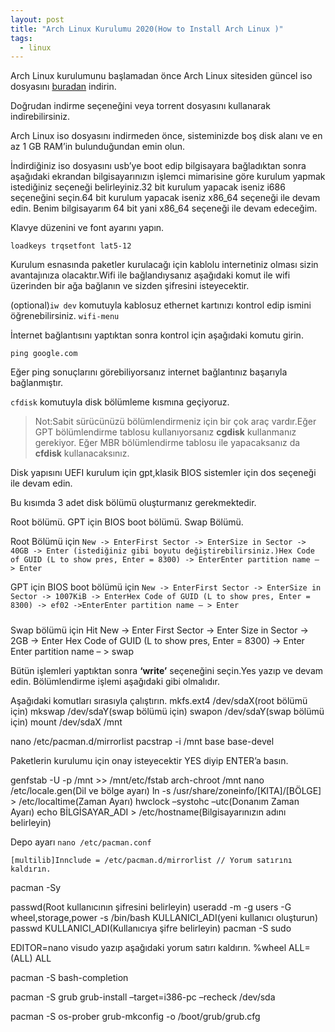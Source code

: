 ```yaml
---
layout: post
title: "Arch Linux Kurulumu 2020(How to Install Arch Linux )"
tags:
  - linux
---
```


Arch Linux kurulumunu başlamadan önce Arch Linux sitesiden güncel iso dosyasını [buradan](https://www.archlinux.org/download/) indirin.

Doğrudan indirme seçeneğini veya torrent dosyasını kullanarak indirebilirsiniz.

Arch Linux iso dosyasını indirmeden önce, sisteminizde boş disk alanı ve en az 1 GB RAM’in bulunduğundan emin olun.

İndirdiğiniz iso dosyasını usb’ye boot edip bilgisayara bağladıktan sonra aşağıdaki ekrandan bilgisayarınızın işlemci mimarisine göre kurulum yapmak istediğiniz seçeneği belirleyiniz.32 bit kurulum yapacak iseniz i686 seçeneğini seçin.64 bit kurulum yapacak iseniz x86_64 seçeneği ile devam edin. Benim bilgisayarım 64 bit yani x86_64 seçeneği ile devam edeceğim.

Klavye düzenini ve font ayarını yapın.

```
loadkeys trqsetfont lat5-12
```

Kurulum esnasında paketler kurulacağı için kablolu internetiniz olması sizin avantajınıza olacaktır.Wifi ile bağlandıysanız aşağıdaki komut ile wifi üzerinden bir ağa bağlanın ve sizden şifresini isteyecektir.

(optional)`iw dev` komutuyla kablosuz ethernet kartınızı kontrol edip ismini öğrenebilirsiniz.
`wifi-menu`

İnternet bağlantısını yaptıktan sonra kontrol için aşağıdaki komutu girin.

```
ping google.com
```

Eğer ping sonuçlarını görebiliyorsanız internet bağlantınız başarıyla bağlanmıştır.

`cfdisk` komutuyla disk bölümleme kısmına geçiyoruz.

> Not:Sabit sürücünüzü bölümlendirmeniz için bir çok araç vardır.Eğer GPT bölümlendirme tablosu kullanıyorsanız **cgdisk** kullanmanız gerekiyor. Eğer MBR bölümlendirme tablosu ile yapacaksanız da **cfdisk** kullanacaksınız.

Disk yapısını UEFI kurulum için gpt,klasik BIOS sistemler için dos seçeneği ile devam edin.

Bu kısımda 3 adet disk bölümü oluşturmanız gerekmektedir.

Root bölümü.
GPT için BIOS boot bölümü.
Swap Bölümü.

Root Bölümü için
`New -> EnterFirst Sector -> EnterSize in Sector -> 40GB -> Enter (istediğiniz gibi boyutu değiştirebilirsiniz.)Hex Code of GUID (L to show pres, Enter = 8300) -> EnterEnter partition name – > Enter`

GPT için BIOS boot bölümü için
`New -> EnterFirst Sector -> EnterSize in Sector -> 1007KiB -> EnterHex Code of GUID (L to show pres, Enter = 8300) -> ef02 ->EnterEnter partition name – > Enter`

##### 

Swap bölümü için
Hit New -> Enter
First Sector -> Enter
Size in Sector -> 2GB -> Enter
Hex Code of GUID (L to show pres, Enter = 8300) -> Enter
Enter partition name – > swap

Bütün işlemleri yaptıktan sonra **‘write’** seçeneğini seçin.Yes yazıp ve devam edin.
Bölümlendirme işlemi aşağıdaki gibi olmalıdır.


Aşağıdaki komutları sırasıyla çalıştırın.
mkfs.ext4 /dev/sdaX(root bölümü için)
mkswap /dev/sdaY(swap bölümü için)
swapon /dev/sdaY(swap bölümü için)
mount /dev/sdaX /mnt

nano /etc/pacman.d/mirrorlist
pacstrap -i /mnt base base-devel

Paketlerin kurulumu için onay isteyecektir YES diyip ENTER’a basın.

genfstab -U -p /mnt >> /mnt/etc/fstab
arch-chroot /mnt
nano /etc/locale.gen(Dil ve bölge ayarı)
ln -s /usr/share/zoneinfo/[KITA]/[BÖLGE] > /etc/localtime(Zaman Ayarı)
hwclock –systohc –utc(Donanım Zaman Ayarı)
echo BİLGİSAYAR_ADI > /etc/hostname(Bilgisayarınızın adını belirleyin)

Depo ayarı
`nano /etc/pacman.conf`

```
[multilib]Innclude = /etc/pacman.d/mirrorlist // Yorum satırını kaldırın.
```

pacman -Sy

passwd(Root kullanıcının şifresini belirleyin)
useradd -m -g users -G wheel,storage,power -s /bin/bash KULLANICI_ADI(yeni kullanıcı oluşturun)
passwd KULLANICI_ADI(Kullanıcıya şifre belirleyin)
pacman -S sudo



EDITOR=nano visudo yazıp aşağıdaki yorum satırı kaldırın.
%wheel ALL=(ALL) ALL

pacman -S bash-completion

pacman -S grub
grub-install –target=i386-pc –recheck /dev/sda

pacman -S os-prober
grub-mkconfig -o /boot/grub/grub.cfg